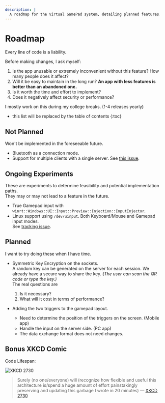 ```yaml
---
description: |
  A roadmap for the Virtual GamePad system, detailing planned features, ongoing experiments, and future considerations.
---
```


# Roadmap

Every line of code is a liability.

Before making changes, I ask myself:

1. Is the app unusable or extremely inconvenient without this feature? How many people does it affect?
2. Will it be easy to maintain in the long run? **An app with less features is better than an abandoned one.**
3. Is it worth the time and effort to implement?
4. Does it negatively affect security or performance?

I mostly work on this during my college breaks. (1-4 releases yearly)

- this list will be replaced by the table of contents
{:toc}

## Not Planned

Won't be implemented in the foreseeable future.

- Bluetooth as a connection mode.
- Support for multiple clients with a single server. See [this issue](https://github.com/kitswas/VirtualGamePad-PC/issues/8).

## Ongoing Experiments

These are experiments to determine feasibility and potential implementation paths.  
They may or may not lead to a feature in the future.

- True Gamepad input with `winrt::Windows::UI::Input::Preview::Injection::InputInjector`.
- Linux support using `/dev/uinput`. Both Keyboard/Mouse and Gamepad input modes.  
  See [tracking issue](https://github.com/kitswas/VirtualGamePad-PC/issues/9).

## Planned

I want to try doing these when I have time.

- Symmetric Key Encryption on the sockets.  
  A random key can be generated on the server for each session. We already have a secure way to share the key. _(The user can scan the QR code or type the key.)_  
  The real questions are  
  1. Is it necessary?
  2. What will it cost in terms of performance?

- Adding the two triggers to the gamepad layout.  
  - Need to determine the position of the triggers on the screen. (Mobile app)  
  - Handle the input on the server side. (PC app)
  - The data exchange format does not need changes.

## Bonus XKCD Comic

Code Lifespan:

![XKCD 2730](https://imgs.xkcd.com/comics/code_lifespan_2x.png)

> Surely (no one/everyone) will (recognize how flexible and useful this architecture is/spend a huge amount of effort painstakingly preserving and updating this garbage I wrote in 20 minutes)
> — [XKCD 2730](https://xkcd.com/2730/)
